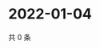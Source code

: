 # 2022-01-04

共 0 条

<!-- BEGIN WEIBO -->
<!-- 最后更新时间 Tue Jan 04 2022 17:15:35 GMT+0800 (China Standard Time) -->

<!-- END WEIBO -->
